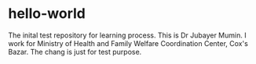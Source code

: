 # hello-world
The inital test repository for learning process.
This is Dr Jubayer Mumin. I work for Ministry of Health and Family Welfare Coordination Center, Cox's Bazar.
The chang is just for test purpose.
